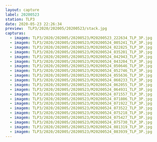 ```yaml
---
layout: capture
label: 20200523
station: TLP3
date: 2020-05-23 22:26:34
preview:  TLP3/2020/202005/20200523/stack.jpg
capturas:
  - imagem: TLP3/2020/202005/20200523/M20200523_222634_TLP_3P.jpg
  - imagem: TLP3/2020/202005/20200523/M20200524_005241_TLP_3P.jpg
  - imagem: TLP3/2020/202005/20200523/M20200524_022825_TLP_3P.jpg
  - imagem: TLP3/2020/202005/20200523/M20200524_035201_TLP_3P.jpg
  - imagem: TLP3/2020/202005/20200523/M20200524_042943_TLP_3P.jpg
  - imagem: TLP3/2020/202005/20200523/M20200524_043204_TLP_3P.jpg
  - imagem: TLP3/2020/202005/20200523/M20200524_050646_TLP_3P.jpg
  - imagem: TLP3/2020/202005/20200523/M20200524_052746_TLP_3P.jpg
  - imagem: TLP3/2020/202005/20200523/M20200524_055636_TLP_3P.jpg
  - imagem: TLP3/2020/202005/20200523/M20200524_060233_TLP_3P.jpg
  - imagem: TLP3/2020/202005/20200523/M20200524_062055_TLP_3P.jpg
  - imagem: TLP3/2020/202005/20200523/M20200524_064931_TLP_3P.jpg
  - imagem: TLP3/2020/202005/20200523/M20200524_071557_TLP_3P.jpg
  - imagem: TLP3/2020/202005/20200523/M20200524_071806_TLP_3P.jpg
  - imagem: TLP3/2020/202005/20200523/M20200524_071922_TLP_3P.jpg
  - imagem: TLP3/2020/202005/20200523/M20200524_073522_TLP_3P.jpg
  - imagem: TLP3/2020/202005/20200523/M20200524_075218_TLP_3P.jpg
  - imagem: TLP3/2020/202005/20200523/M20200524_075427_TLP_3P.jpg
  - imagem: TLP3/2020/202005/20200523/M20200524_075730_TLP_3P.jpg
  - imagem: TLP3/2020/202005/20200523/M20200524_081319_TLP_3P.jpg
  - imagem: TLP3/2020/202005/20200523/M20200524_083939_TLP_3P.jpg
---
```

